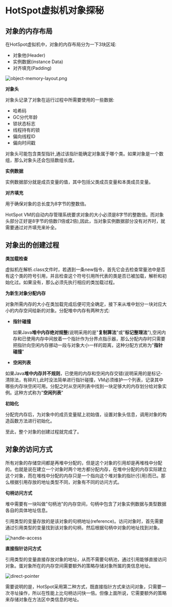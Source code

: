 # HotSpot虚拟机对象探秘

## 对象的内存布局

在HotSpot虚拟机中，对象的内存布局分为一下3块区域:

- 对象他(Header)
- 实例数据(instance Data)
- 对齐填充(Padding)

![object-memory-layout.png](https://github.com/doocs/jvm/raw/main/docs/images/object-memory-layout.png)

**对象头**

对象头记录了对象在运行过程中所需要使用的一些数据:

- 哈希码
- GC分代年龄
- 锁状态标志
- 线程持有的锁
- 偏向线程ID
- 偏向时间戳

对象头可能包含类型指针,通过该指针能确定对象属于哪个类。如果对象是一个数组，那么对象头还会包括数组长度。

**实例数据**

实例数据部分就是成员变量的值，其中包括父类成员变量和本类成员变量。

**对齐填充**

用于确保对象的总长度为8字节的整数倍。

HotSpot VM的自动内存管理系统要求对象的大小必须是8字节的整数倍。而对象头部分正好是8字节的倍数(1倍或2倍),因此，当对象实例数据部分没有对齐时，就需要通过对齐填充来补全。

## 对象出的创建过程

**类加载检查**

虚拟机在解析.class文件时，若遇到一条new指令，首先它会去检查常量池中是否有这个类的符号引用，并且检查这个符号引用所代表的类是否已被加载，解析和初始化过。如果没有，那么必须先执行相应的类加载过程。

**为新生对象分配内存**

对象所需内存的大小在类加载完成后便可完全确定，接下来从堆中划分一块对应大小的内存空间给新的对象。分配堆中内存有两种方式:

- **指针碰撞**

  如果Java**堆中内存绝对规整**(说明采用的是"**复制算法**"或"**标记整理法**"),空闲内存和已使用内存中间放着一个指针作为分界点指示器，那么分配内存时只需要把指针向空闲内存挪动一段与对象大小一样的距离，这种分配方式称为"**指针碰撞**"

- **空闲列表**

​        如果Java**堆中内存并不规则**，已使用的内存和空闲内存交错(说明采用的是标记-清除法，有碎片),此时没法简单进行指针碰撞，VM必须维护一个列表，记录其中哪些内存块空闲可用。分配之时从空闲列表中找到一块足够大的内存划分给对象实例。这种方式称为"**空闲列表**"

**初始化**

分配完内存后，为对象中的成员变量赋上初始值，设置对象头信息，调用对象的构造函数方法进行初始化。

至此，整个对象的创建过程就完成了。

## 对象的访问方式

所有对象的存储空间都是再堆中分配的，但是这个对象的引用却是再堆栈中分配的。也就是说在建立一个对象时两个地方都分配内存，在堆中分配的内存实际建立这个对象，而在堆栈中分配的内存只是一个指向这个堆对象的指针(引用)而已。那么根据引用存放的地址类型不同，对象有不同的访问方式。

**句柄访问方式**

堆中需要有一块叫做"句柄池"的内存空间，句柄中包含了对象实例数据与类型数据各自的具体地址信息。

引用类型的变量存放的是该对象的句柄地址(reference)。访问对象时，首先需要通过引用类型的变量找到该对象的句柄，然后根据句柄中对象的地址找到对象。

![handle-access](https://github.com/doocs/jvm/raw/main/docs/images/handle-access.jpg)

**直接指针访问方式**

引用类型的变量直接存放对象的地址，从而不需要句柄池，通过引用能够直接访问对象。蛋对象所在的内存空间需要额外的策略存储对象所属的类信息地址。

![direct-pointer](https://github.com/doocs/jvm/raw/main/docs/images/direct-pointer.jpg)

需要说明的是，HotSpot采用第二种方式，既直接指针方式来访问对象，只需要一次寻址操作，所以在性能上比句柄访问快一倍。但像上面所说，它需要额外的策略来存储对象在方法区中类信息的地址。